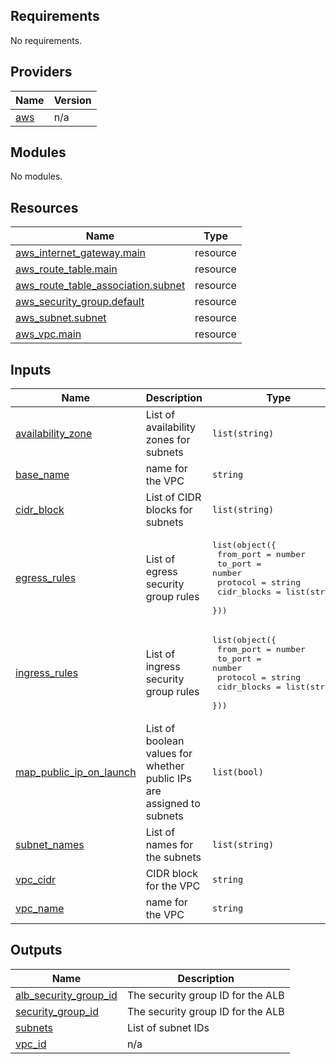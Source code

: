 ## Requirements

No requirements.

## Providers

| Name | Version |
|------|---------|
| <a name="provider_aws"></a> [aws](#provider\_aws) | n/a |

## Modules

No modules.

## Resources

| Name | Type |
|------|------|
| [aws_internet_gateway.main](https://registry.terraform.io/providers/hashicorp/aws/latest/docs/resources/internet_gateway) | resource |
| [aws_route_table.main](https://registry.terraform.io/providers/hashicorp/aws/latest/docs/resources/route_table) | resource |
| [aws_route_table_association.subnet](https://registry.terraform.io/providers/hashicorp/aws/latest/docs/resources/route_table_association) | resource |
| [aws_security_group.default](https://registry.terraform.io/providers/hashicorp/aws/latest/docs/resources/security_group) | resource |
| [aws_subnet.subnet](https://registry.terraform.io/providers/hashicorp/aws/latest/docs/resources/subnet) | resource |
| [aws_vpc.main](https://registry.terraform.io/providers/hashicorp/aws/latest/docs/resources/vpc) | resource |

## Inputs

| Name | Description | Type | Default | Required |
|------|-------------|------|---------|:--------:|
| <a name="input_availability_zone"></a> [availability\_zone](#input\_availability\_zone) | List of availability zones for subnets | `list(string)` | n/a | yes |
| <a name="input_base_name"></a> [base\_name](#input\_base\_name) | name for the VPC | `string` | n/a | yes |
| <a name="input_cidr_block"></a> [cidr\_block](#input\_cidr\_block) | List of CIDR blocks for subnets | `list(string)` | n/a | yes |
| <a name="input_egress_rules"></a> [egress\_rules](#input\_egress\_rules) | List of egress security group rules | <pre>list(object({<br/>    from_port   = number<br/>    to_port     = number<br/>    protocol    = string<br/>    cidr_blocks = list(string)<br/>  }))</pre> | n/a | yes |
| <a name="input_ingress_rules"></a> [ingress\_rules](#input\_ingress\_rules) | List of ingress security group rules | <pre>list(object({<br/>    from_port   = number<br/>    to_port     = number<br/>    protocol    = string<br/>    cidr_blocks = list(string)<br/>  }))</pre> | n/a | yes |
| <a name="input_map_public_ip_on_launch"></a> [map\_public\_ip\_on\_launch](#input\_map\_public\_ip\_on\_launch) | List of boolean values for whether public IPs are assigned to subnets | `list(bool)` | n/a | yes |
| <a name="input_subnet_names"></a> [subnet\_names](#input\_subnet\_names) | List of names for the subnets | `list(string)` | n/a | yes |
| <a name="input_vpc_cidr"></a> [vpc\_cidr](#input\_vpc\_cidr) | CIDR block for the VPC | `string` | n/a | yes |
| <a name="input_vpc_name"></a> [vpc\_name](#input\_vpc\_name) | name for the VPC | `string` | n/a | yes |

## Outputs

| Name | Description |
|------|-------------|
| <a name="output_alb_security_group_id"></a> [alb\_security\_group\_id](#output\_alb\_security\_group\_id) | The security group ID for the ALB |
| <a name="output_security_group_id"></a> [security\_group\_id](#output\_security\_group\_id) | The security group ID for the ALB |
| <a name="output_subnets"></a> [subnets](#output\_subnets) | List of subnet IDs |
| <a name="output_vpc_id"></a> [vpc\_id](#output\_vpc\_id) | n/a |
